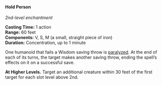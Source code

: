 #### Hold Person
<!-- TODO Check and tag this spell -->
<!-- markdownlint-disable-next-line no-emphasis-as-heading -->
_2nd-level enchantment_

**Casting Time:** 1 action \
**Range:** 60 feet \
**Components:** V, S, M (a small, straight piece of iron) \
**Duration:** Concentration, up to 1 minute

One humanoid that fails a Wisdom saving throw is [paralyzed](#Conditions_paralyzed).
At the end of each of its turns, the target makes another saving throw, ending the spell’s effects on it on a successful save.

**At Higher Levels.**
Target an additional creature within 30 feet of the first target for each slot level above 2nd.
